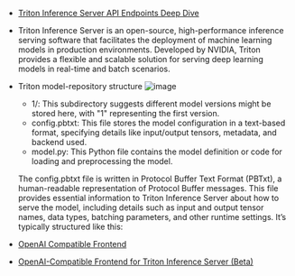 - [Triton Inference Server API Endpoints Deep Dive](https://medium.com/@manikandan_t/triton-inference-server-api-endpoints-deep-dive-05b3061b156e)

- Triton Inference Server is an open-source, high-performance inference serving software that facilitates the deployment of machine learning models in production environments.
  Developed by NVIDIA, Triton provides a flexible and scalable solution for serving deep learning models in real-time and batch scenarios.
- Triton model-repository structure
![image](https://github.com/user-attachments/assets/42981a92-466d-405b-be10-077ce49f9eff)

  -  1/: This subdirectory suggests different model versions might be stored here, with "1" representing the first version.
  -  config.pbtxt: This file stores the model configuration in a text-based format, specifying details like input/output tensors, metadata, and backend used.
  -  model.py: This Python file contains the model definition or code for loading and preprocessing the model.
 
    The config.pbtxt file is written in Protocol Buffer Text Format (PBTxt), a human-readable representation of Protocol Buffer messages.
    This file provides essential information to Triton Inference Server about how to serve the model, including details such as input and output tensor names, data types,
    batching parameters, and other runtime settings. It’s typically structured like this:

- [OpenAI Compatible Frontend](https://github.com/triton-inference-server/server/pull/7561)
- [OpenAI-Compatible Frontend for Triton Inference Server (Beta)](https://docs.nvidia.com/deeplearning/triton-inference-server/user-guide/docs/client_guide/openai_readme.html)
